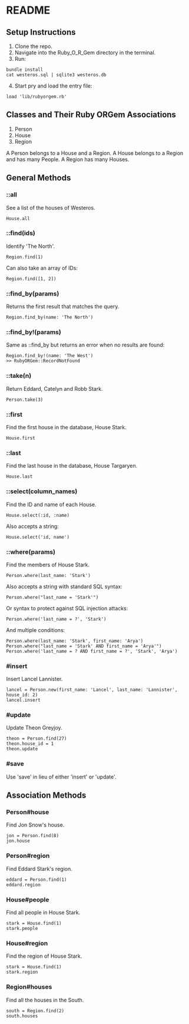 # README

## Setup Instructions

1. Clone the repo.
2. Navigate into the Ruby_O_R_Gem directory in the terminal.
3. Run:
```
bundle install
cat westeros.sql | sqlite3 westeros.db
 ```
4. Start pry and load the entry file:
```
load 'lib/rubyorgem.rb'
```

## Classes and Their Ruby ORGem Associations

1. Person
1. House
1. Region

A Person belongs to a House and a Region.
A House belongs to a Region and has many People.
A Region has many Houses.

## General Methods

### ::all
See a list of the houses of Westeros.
```
House.all
```

### ::find(ids)
Identify 'The North'.
```
Region.find(1)
```
Can also take an array of IDs:
```
Region.find([1, 2])
```

### ::find_by(params)
Returns the first result that matches the query.
```
Region.find_by(name: 'The North')
```

### ::find_by!(params)
Same as ::find_by but returns an error when no results are found:
```
Region.find_by!(name: 'The West')
>> RubyORGem::RecordNotFound
```

### ::take(n)
Return Eddard, Catelyn and Robb Stark.
```
Person.take(3)
```

### ::first
Find the first house in the database, House Stark.
```
House.first
```

### ::last
Find the last house in the database, House Targaryen.
```
House.last
```

### ::select(column_names)
Find the ID and name of each House.
```
House.select(:id, :name)
```
Also accepts a string:
```
House.select('id, name')
```

### ::where(params)
Find the members of House Stark.
```
Person.where(last_name: 'Stark')
```
Also accepts a string with standard SQL syntax:
```
Person.where("last_name = 'Stark'")
```
Or syntax to protect against SQL injection attacks:
```
Person.where('last_name = ?', 'Stark')
```
And multiple conditions:
```
Person.where(last_name: 'Stark', first_name: 'Arya')
Person.where("last_name = 'Stark' AND first_name = 'Arya'")
Person.where('last_name = ? AND first_name = ?', 'Stark', 'Arya')
```

### #insert
Insert Lancel Lannister.
```
lancel = Person.new(first_name: 'Lancel', last_name: 'Lannister', house_id: 2)
lancel.insert
```

### #update
Update Theon Greyjoy.
```
theon = Person.find(27)
theon.house_id = 1
theon.update
```

### #save
Use 'save' in lieu of either 'insert' or 'update'.

## Association Methods

### Person#house
Find Jon Snow's house.
```
jon = Person.find(8)
jon.house
```

### Person#region
Find Eddard Stark's region.
```
eddard = Person.find(1)
eddard.region
```

### House#people
Find all people in House Stark.
```
stark = House.find(1)
stark.people
```

### House#region
Find the region of House Stark.
```
stark = House.find(1)
stark.region
```

### Region#houses
Find all the houses in the South.
```
south = Region.find(2)
south.houses
```
